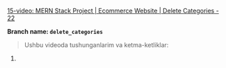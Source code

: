 [15-video: MERN Stack Project | Ecommerce Website | Delete Categories - 22
](https://youtu.be/UJwaoYk4oGI)

**Branch name: `delete_categories`**

> Ushbu videoda tushunganlarim va ketma-ketliklar:
1. 